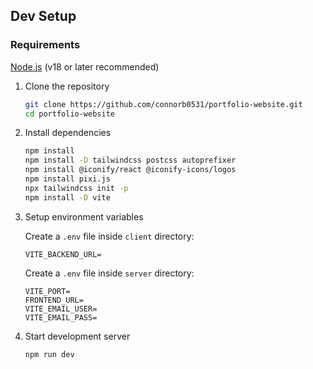 ## Dev Setup

### Requirements

[Node.js](https://nodejs.org/) (v18 or later recommended)

1. Clone the repository

   ```bash
   git clone https://github.com/connorb0531/portfolio-website.git
   cd portfolio-website
   ````
2. Install dependencies

    ```bash
    npm install
    npm install -D tailwindcss postcss autoprefixer
    npm install @iconify/react @iconify-icons/logos
    npm install pixi.js
    npx tailwindcss init -p
    npm install -D vite
    ```

3. Setup environment variables

    Create a `.env` file inside `client` directory:

    ```servclienter/.env:
   VITE_BACKEND_URL= 
    ```

    Create a `.env` file inside `server` directory:

    ```server/.env:
    VITE_PORT=
    FRONTEND_URL=
    VITE_EMAIL_USER=
    VITE_EMAIL_PASS=
    ```

4. Start development server
    ```bash
    npm run dev
    ```

